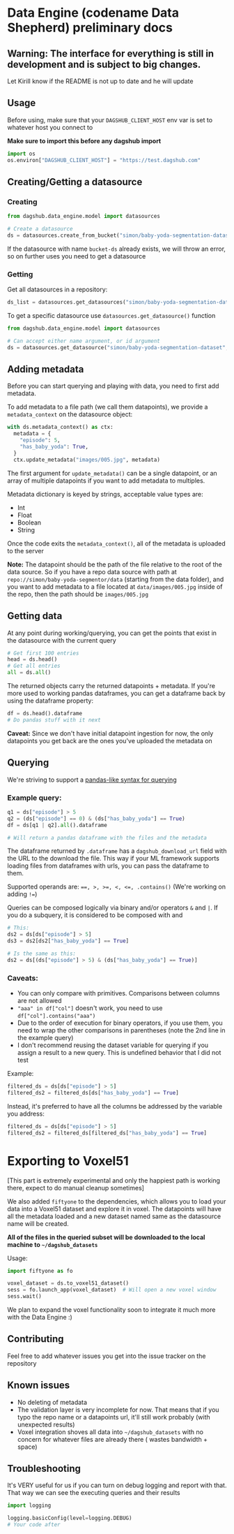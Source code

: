 # Data Engine (codename Data Shepherd) preliminary docs

## Warning: The interface for everything is still in development and is subject to big changes.

Let Kirill know if the README is not up to date and he will update

## Usage

Before using, make sure that your `DAGSHUB_CLIENT_HOST` env var is set to whatever host you connect to

**Make sure to import this before any dagshub import**

```python
import os
os.environ["DAGSHUB_CLIENT_HOST"] = "https://test.dagshub.com"
```

## Creating/Getting a datasource

### Creating

```python
from dagshub.data_engine.model import datasources

# Create a datasource
ds = datasources.create_from_bucket("simon/baby-yoda-segmentation-dataset", "bucket-ds", "s3://data-bucket/prefix")
```

If the datasource with name `bucket-ds` already exists, we will throw an error, so on further uses you need to get a
datasource

### Getting

Get all datasources in a repository:

```python
ds_list = datasources.get_datasources("simon/baby-yoda-segmentation-dataset")
```

To get a specific datasource use `datasources.get_datasource()` function

```python
from dagshub.data_engine.model import datasources

# Can accept either name argument, or id argument
ds = datasources.get_datasource("simon/baby-yoda-segmentation-dataset", name="bucket-ds")
```

## Adding metadata

Before you can start querying and playing with data, you need to first add metadata.

To add metadata to a file path (we call them datapoints), we provide a `metadata_context` on the datasource object:

```python
with ds.metadata_context() as ctx:
  metadata = {
    "episode": 5,
    "has_baby_yoda": True,
  }
  ctx.update_metadata("images/005.jpg", metadata)
```

The first argument for `update_metadata()` can be a single datapoint, or an array of multiple datapoints if you want to
add metadata to multiples.

Metadata dictionary is keyed by strings, acceptable value types are:

- Int
- Float
- Boolean
- String

Once the code exits the `metadata_context()`, all of the metadata is uploaded to the server

**Note:**  The datapoint should be the path of the file relative to the root of the data source. So if you have a repo
data source with path at `repo://simon/baby-yoda-segmentor/data` (starting from the data folder),
and you want to add metadata to a file located at `data/images/005.jpg` inside of the repo, then the path should
be `images/005.jpg`

## Getting data

At any point during working/querying, you can get the points that exist in the datasource with the current query

```python
# Get first 100 entries
head = ds.head()
# Get all entries
all = ds.all()
```

The returned objects carry the returned datapoints + metadata. If you're more used to working pandas dataframes, you can
get a dataframe back by using the dataframe property:

```python
df = ds.head().dataframe
# Do pandas stuff with it next
```

**Caveat:** Since we don't have initial datapoint ingestion for now, the only datapoints you get back are the ones
you've uploaded the metadata on

## Querying

We're striving to support
a [pandas-like syntax for querying](https://stackoverflow.com/questions/15315452/selecting-with-complex-criteria-from-pandas-dataframe)

### Example query:

```python
q1 = ds["episode"] > 5
q2 = (ds["episode"] == 0) & (ds["has_baby_yoda"] == True)
df = ds[q1 | q2].all().dataframe

# Will return a pandas dataframe with the files and the metadata
```

The dataframe returned by `.dataframe` has a `dagshub_download_url` field with the URL to the download the file.
This way if your ML framework supports loading files from dataframes with urls, you can pass the dataframe to them.

Supported operands are: `==, >, >=, <, <=, .contains()` (We're working on adding `!=`)

Queries can be composed logically via binary and/or operators `&` and `|`. If you do a subquery, it is considered to be
composed with and

```python
# This:
ds2 = ds[ds["episode"] > 5]
ds3 = ds2[ds2["has_baby_yoda"] == True]

# Is the same as this:
ds2 = ds[(ds["episode"] > 5) & (ds["has_baby_yoda"] == True)]
```

### Caveats:

- You can only compare with primitives. Comparisons between columns are not allowed
- `"aaa" in df["col"]` doesn't work, you need to use `df["col"].contains("aaa")`
- Due to the order of execution for binary operators, if you use them, you need to wrap the other comparisons in
  parentheses
  (note the 2nd line in the example query)
- I don't recommend reusing the dataset variable for querying if you assign a result to a new query. This is undefined
  behavior that I did not test

Example:

```python
filtered_ds = ds[ds["episode"] > 5]
filtered_ds2 = filtered_ds[ds["has_baby_yoda"] == True]
```

Instead, it's preferred to have all the columns be addressed by the variable you address:

```python
filtered_ds = ds[ds["episode"] > 5]
filtered_ds2 = filtered_ds[filtered_ds["has_baby_yoda"] == True]
```

# Exporting to Voxel51

[This part is extremely experimental and only the happiest path is working there, expect to do manual cleanup sometimes]

We also added `fiftyone` to the dependencies, which allows you to load your data into a Voxel51 dataset and explore it
in voxel.
The datapoints will have all the metadata loaded and a new dataset named same as the datasource name will be created.

**All of the files in the queried subset will be downloaded to the local machine to `~/dagshub_datasets`**

Usage:

```python
import fiftyone as fo

voxel_dataset = ds.to_voxel51_dataset()
sess = fo.launch_app(voxel_dataset)  # Will open a new voxel window
sess.wait()
```

We plan to expand the voxel functionality soon to integrate it much more with the Data Engine :)

## Contributing

Feel free to add whatever issues you get into the issue tracker on the repository

## Known issues

- No deleting of metadata
- The validation layer is very incomplete for now. That means that if you typo the repo name or a datapoints url, it'll
  still work
  probably
  (with unexpected results)
- Voxel integration shoves all data into `~/dagshub_datasets` with no concern for whatever files are already there (
  wastes bandwidth + space)

## Troubleshooting

It's VERY useful for us if you can turn on debug logging and report with that.
That way we can see the executing queries and their results

```python
import logging

logging.basicConfig(level=logging.DEBUG)
# Your code after
```



